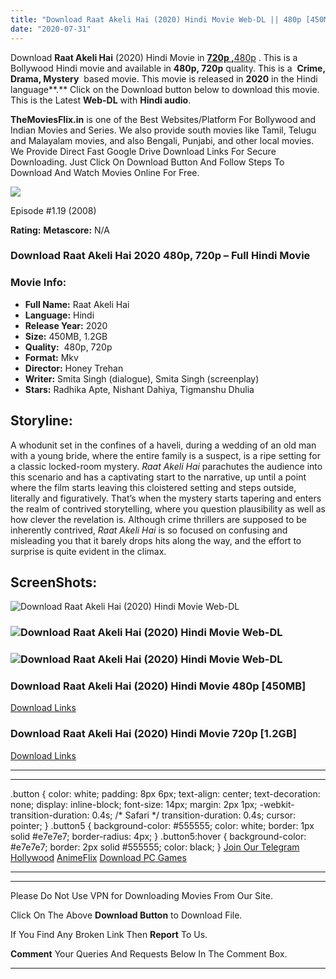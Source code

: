 ```yaml
---
title: "Download Raat Akeli Hai (2020) Hindi Movie Web-DL || 480p [450MB] || 720p [1.2GB]"
date: "2020-07-31"
---
```


Download **Raat Akeli Hai** (2020) Hindi Movie in [**720p ,**](https://1moviesflix.com/720p-movies/)[480p](https://1moviesflix.com/480p-movies/) . This is a Bollywood Hindi movie and available in **480p, 720p** quality. This is a  **Crime, Drama, Mystery**  based movie. This movie is released in **2020** in the Hindi language**.** Click on the Download button below to download this movie. This is the Latest **Web-DL** with **Hindi audio**.

**TheMoviesFlix.in** is one of the Best Websites/Platform For Bollywood and Indian Movies and Series. We also provide south movies like Tamil, Telugu and Malayalam movies, and also Bengali, Punjabi, and other local movies. We Provide Direct Fast Google Drive Download Links For Secure Downloading. Just Click On Download Button And Follow Steps To Download And Watch Movies Online For Free.

[![](https://1moviesflix.com/wp-content/plugins/imdb-for-wordpress/assets/img/placeholder.png)](https://www.imdb.com/title/tt1256708/ "Episode #1.19")

Episode #1.19 (2008)

**Rating:** **Metascore:** N/A

### Download Raat Akeli Hai 2020 480p, 720p – Full Hindi Movie

### Movie Info:

- **Full Name:** Raat Akeli Hai
- **Language:** Hindi
- **Release Year:** 2020
- **Size:** 450MB, 1.2GB
- **Quality:**  480p, 720p
- **Format:** Mkv
- **Director:** Honey Trehan
- **Writer:** Smita Singh (dialogue), Smita Singh (screenplay)
- **Stars:** Radhika Apte, Nishant Dahiya, Tigmanshu Dhulia

## Storyline:

A whodunit set in the confines of a haveli, during a wedding of an old man with a young bride, where the entire family is a suspect, is a ripe setting for a classic locked-room mystery. _Raat Akeli Hai_ parachutes the audience into this scenario and has a captivating start to the narrative, up until a point where the film starts leaving this cloistered setting and steps outside, literally and figuratively. That’s when the mystery starts tapering and enters the realm of contrived storytelling, where you question plausibility as well as how clever the revelation is. Although crime thrillers are supposed to be inherently contrived, _Raat Akeli Hai_ is so focused on confusing and misleading you that it barely drops hits along the way, and the effort to surprise is quite evident in the climax.

## ScreenShots:

![Download Raat Akeli Hai (2020) Hindi Movie Web-DL](https://imgur.com/nLYOPcp.png)

### ![Download Raat Akeli Hai (2020) Hindi Movie Web-DL](https://imgur.com/qvyZZTu.png)

### ![Download Raat Akeli Hai (2020) Hindi Movie Web-DL](https://imgur.com/pQlUdQJ.png)

### Download Raat Akeli Hai (2020) Hindi Movie 480p \[450MB\] 

[Download Links](https://1moviesflix.com?a270777880=OGFiaTV2dlZUK3ZKaXZpOEY5VEhlNjdLSUxQb0oxb0VlNnhuYTV6eXJTd3pycDNPY2lqQ25iMzN0YkMxWkR0eW5qSncxZ3dSaFpwekl4UnY5WGJRM05tV2RrWXoyaTlLMENYRFFzeVZwUjg9)

### Download Raat Akeli Hai (2020) Hindi Movie 720p \[1.2GB\]

[Download Links](https://1moviesflix.com?a270777880=OGFiaTV2dlZUK3ZKaXZpOEY5VEhlNjdLSUxQb0oxb0VlNnhuYTV6eXJTd3pycDNPY2lqQ25iMzN0YkMxWkR0eThCRnpUOGNIVWJnS1lIZXVqZFYxZzdSNit4V0xPU1FBR1h5MXdDbW9FS0E9)

* * *

* * *

.button { color: white; padding: 8px 6px; text-align: center; text-decoration: none; display: inline-block; font-size: 14px; margin: 2px 1px; -webkit-transition-duration: 0.4s; /\* Safari \*/ transition-duration: 0.4s; cursor: pointer; } .button5 { background-color: #555555; color: white; border: 1px solid #e7e7e7; border-radius: 4px; } .button5:hover { background-color: #e7e7e7; border: 2px solid #555555; color: black; } [Join Our Telegram](http://gdrivepro.xyz/join.php) [Hollywood](https://moviesverse.com/) [AnimeFlix](https://animeflix.in/) [Download PC Games](https://gamesflix.net/)  

* * *

* * *

  

Please Do Not Use VPN for Downloading Movies From Our Site.

Click On The Above **Download Button** to Download File.

If You Find Any Broken Link Then **Report** To Us.

**Comment** Your Queries And Requests Below In The Comment Box.

* * *

